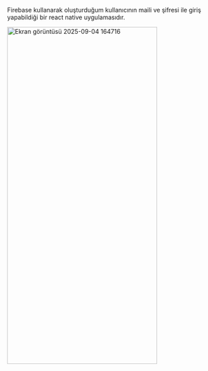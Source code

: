 Firebase kullanarak oluşturduğum kullanıcının maili ve şifresi ile giriş yapabildiği bir react native uygulamasıdır.



<img width="348" height="782" alt="Ekran görüntüsü 2025-09-04 164716" src="https://github.com/user-attachments/assets/dbb3342f-7dbb-4ca5-8b39-324e0d890b25" />
